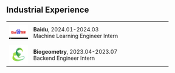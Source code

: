 ## Industrial Experience

<table frame="void" rules="none" style="width: 100%; border-collapse: collapse;">
    <tr style="height: 60px; border: none;">
        <td style="width: 15%; border: none; text-align: center; vertical-align: middle;">
            <img src="../assets/img/baidu.jpg" style="width: 50px; height: auto; border: none;">
        </td>
        <td style="border: none; vertical-align: middle;">
            <div>
                <b>Baidu</b>, 2024.01-2024.03
                <br>
                Machine Learning Engineer Intern
            </div>
        </td>
    </tr>
    <tr style="height: 60px; border: none;">
        <td style="width: 15%; border: none; text-align: center; vertical-align: middle;">
            <img src="../assets/img/biogeometry.jpeg" style="width: 50px; height: auto; border: none;">
        </td>
        <td style="border: none; vertical-align: middle;">
            <div>
                <b>Biogeometry</b>, 2023.04-2023.07
                <br>
                Backend Engineer Intern
            </div>
        </td>
    </tr>
</table>